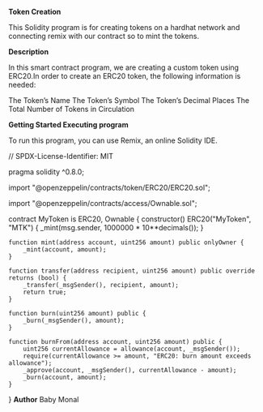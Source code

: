 **Token Creation**

This Solidity program is for creating tokens on a hardhat network and connecting remix with our contract so to mint the tokens. 

**Description**

In this smart contract program, we are creating a custom token using ERC20.In order to create an ERC20 token,  the following information is needed:

The Token’s Name
The Token’s Symbol
The Token’s Decimal Places
The Total Number of Tokens in Circulation

**Getting Started
Executing program**

To run this program, you can use Remix, an online Solidity IDE. 

// SPDX-License-Identifier: MIT

pragma solidity ^0.8.0;

import "@openzeppelin/contracts/token/ERC20/ERC20.sol";

import "@openzeppelin/contracts/access/Ownable.sol";

contract MyToken is ERC20, Ownable {
    constructor() ERC20("MyToken", "MTK") {
        _mint(msg.sender, 1000000 * 10**decimals());
    }

    function mint(address account, uint256 amount) public onlyOwner {
        _mint(account, amount);
    }

    function transfer(address recipient, uint256 amount) public override returns (bool) {
        _transfer(_msgSender(), recipient, amount);
        return true;
    }

    function burn(uint256 amount) public {
        _burn(_msgSender(), amount);
    }

    function burnFrom(address account, uint256 amount) public {
        uint256 currentAllowance = allowance(account, _msgSender());
        require(currentAllowance >= amount, "ERC20: burn amount exceeds allowance");
        _approve(account, _msgSender(), currentAllowance - amount);
        _burn(account, amount);
    }
}
**Author**
Baby Monal
